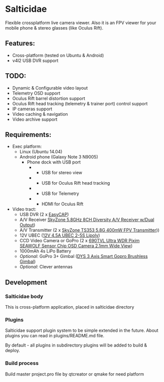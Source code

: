 Salticidae
==========

Flexible crossplatform live camera viewer.
Also it is an FPV viewer for your mobile phone & stereo glasses (like Oculus Rift).

Features:
---------
* Cross-platform (tested on Ubuntu & Android)
* v4l2 USB DVR support

TODO:
-----
* Dynamic & Configurable video layout
* Telemetry OSD support
* Oculus Rift barrel distortion support
* Oculus Rift head tracking (telemetry & trainer port) control support
* IP cameras support
* Video caching & navigation
* Video archive support

Requirements:
-------------

* Exec platform:
  * Linux (Ubuntu 14.04)
  * Android phone (Galaxy Note 3 N9005)
    * Phone dock with USB port
      * + USB for stereo view
      * + USB for Oculus Rift head tracking
      * + USB for Telemetry
      * + HDMI for Oculus Rift
* Video tract:
  * USB DVR (2 x [EasyCAP](http://linuxtv.org/wiki/index.php/Easycap))
  * A/V Receiver [SkyZone 5.8GHz 8CH Diversity A/V Receiver w/Dual Output](http://www.hobbyking.com/hobbyking/store/__27778__SkyZone_5_8GHz_8CH_Diversity_A_V_Receiver_w_Dual_Output.html))
  * A/V Transmitter (2 x [SkyZone TS353 5.8G 400mW FPV Transmitter](http://www.hobbyking.com/hobbyking/store/__27145__SkyZone_TS353_5_8G_400mW_FPV_Transmitter.html)))
  * 12V UBEC ([12V 4.5A UBEC 2-5S Lipoly](http://www.hobbyking.com/hobbyking/store/__29761__12V_4_5A_UBEC_2_5S_Lipoly_7_2_21v_UK_Warehouse_.html))
  * CCD Video Camera or GoPro (2 x [690TVL Ultra WDR Pixim SEAWOLF Sensor Chip OSD Camera 2.1mm Wide View](http://www.securitycamera2000.com/products/690TVL-Ultra-WDR-Pixim-SEAWOLF-Sensor-Chip-OSD-Camera-2.1mm-Wide-View.html))
  * 1000mAh 4s LiPo Battery
  * _Optional_: GoPro 3+ Gimbal ([DYS 3 Axis Smart Gopro Brushless Gimbal](http://www.rcgroups.com/forums/showthread.php?t=2059104))
  * _Optional_: Clever antennas

Development
-----------

### Salticidae body

This is cross-platform application, placed in salticidae directory

### Plugins

Salticidae support plugin system to be simple extended in the future.
About plugins you can read in plugins/README.md file.

By default - all plugins in subdirectory plugins will be added to build & deploy.

### Build process

Build master project.pro file by qtcreator or qmake for need platform

